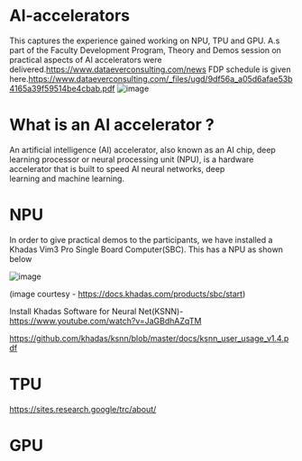 # AI-accelerators
This captures the experience gained working on NPU, TPU and GPU. A.s part of the Faculty Development Program, Theory and Demos session on practical aspects of AI accelerators were delivered.https://www.dataeverconsulting.com/news FDP schedule is given here.https://www.dataeverconsulting.com/_files/ugd/9df56a_a05d6afae53b4165a39f59514be4cbab.pdf
![image](https://github.com/user-attachments/assets/7b31aaf0-0e9d-4cad-b999-a7e46076b6f4)
# What is an AI accelerator ?
An artificial intelligence (AI) accelerator, also known as an AI chip, deep learning processor or neural processing unit (NPU), is a hardware accelerator that is built to speed AI neural networks, deep learning and machine learning. 

# NPU
In order to give practical demos to the participants, we have installed a Khadas Vim3 Pro Single Board Computer(SBC). This has a NPU as shown below

![image](https://github.com/user-attachments/assets/a152ef0d-4966-4543-849c-40104d3e67c7)

(image courtesy - https://docs.khadas.com/products/sbc/start)


Install Khadas Software for Neural Net(KSNN)- https://www.youtube.com/watch?v=JaGBdhAZqTM

https://github.com/khadas/ksnn/blob/master/docs/ksnn_user_usage_v1.4.pdf

# TPU
https://sites.research.google/trc/about/

# GPU

